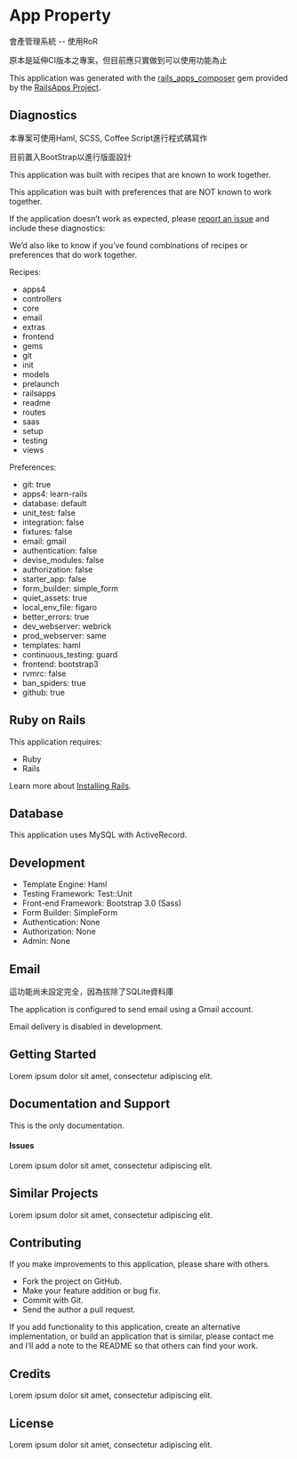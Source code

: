 App Property
=========

會產管理系統 -- 使用RoR

原本是延伸CI版本之專案，但目前應只實做到可以使用功能為止

This application was generated with the [rails_apps_composer](https://github.com/RailsApps/rails_apps_composer) gem
provided by the [RailsApps Project](http://railsapps.github.io/).

Diagnostics
-----------

本專案可使用Haml, SCSS, Coffee Script進行程式碼寫作

目前置入BootStrap以進行版面設計

This application was built with recipes that are known to work together.

This application was built with preferences that are NOT known to work
together.

If the application doesn’t work as expected, please [report an issue](https://github.com/RailsApps/rails_apps_composer/issues)
and include these diagnostics:

We’d also like to know if you’ve found combinations of recipes or
preferences that do work together.

Recipes:

* apps4
* controllers
* core
* email
* extras
* frontend
* gems
* git
* init
* models
* prelaunch
* railsapps
* readme
* routes
* saas
* setup
* testing
* views

Preferences:

* git: true
* apps4: learn-rails
* database: default
* unit_test: false
* integration: false
* fixtures: false
* email: gmail
* authentication: false
* devise_modules: false
* authorization: false
* starter_app: false
* form_builder: simple_form
* quiet_assets: true
* local_env_file: figaro
* better_errors: true
* dev_webserver: webrick
* prod_webserver: same
* templates: haml
* continuous_testing: guard
* frontend: bootstrap3
* rvmrc: false
* ban_spiders: true
* github: true

Ruby on Rails
-------------

This application requires:

-   Ruby
-   Rails

Learn more about [Installing Rails](http://railsapps.github.io/installing-rails.html).

Database
--------

This application uses MySQL with ActiveRecord.

Development
-----------

-   Template Engine: Haml
-   Testing Framework: Test::Unit
-   Front-end Framework: Bootstrap 3.0 (Sass)
-   Form Builder: SimpleForm
-   Authentication: None
-   Authorization: None
-   Admin: None

Email
-----

這功能尚未設定完全，因為拔除了SQLite資料庫

The application is configured to send email using a Gmail account.

Email delivery is disabled in development.

Getting Started
---------------

Lorem ipsum dolor sit amet, consectetur adipiscing elit.

Documentation and Support
-------------------------

This is the only documentation.

#### Issues

Lorem ipsum dolor sit amet, consectetur adipiscing elit.

Similar Projects
----------------

Lorem ipsum dolor sit amet, consectetur adipiscing elit.

Contributing
------------

If you make improvements to this application, please share with others.

-   Fork the project on GitHub.
-   Make your feature addition or bug fix.
-   Commit with Git.
-   Send the author a pull request.

If you add functionality to this application, create an alternative
implementation, or build an application that is similar, please contact
me and I’ll add a note to the README so that others can find your work.

Credits
-------

Lorem ipsum dolor sit amet, consectetur adipiscing elit.

License
-------

Lorem ipsum dolor sit amet, consectetur adipiscing elit.
